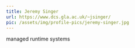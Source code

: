 ```yaml
---
title: Jeremy Singer
url: https://www.dcs.gla.ac.uk/~jsinger/
pic: /assets/img/profile-pics/jeremy-singer.jpg
---
```

managed runtime systems
